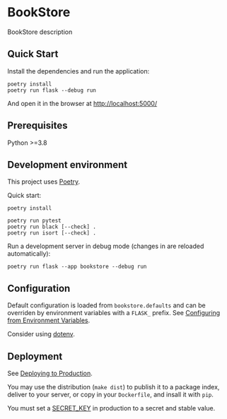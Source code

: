 # BookStore

BookStore description

## Quick Start

Install the dependencies and run the application:

    poetry install
    poetry run flask --debug run

And open it in the browser at [http://localhost:5000/](http://localhost:5000/)

## Prerequisites

Python >=3.8

## Development environment

This project uses [Poetry](https://python-poetry.org/docs/).

Quick start:

    poetry install

    poetry run pytest
    poetry run black [--check] .
    poetry run isort [--check] .

Run a development server in debug mode (changes in are reloaded automatically):

    poetry run flask --app bookstore --debug run

## Configuration

Default configuration is loaded from `bookstore.defaults` and can be
overriden by environment variables with a `FLASK_` prefix. See
[Configuring from Environment Variables](https://flask.palletsprojects.com/en/3.0.x/config/#configuring-from-environment-variables).

Consider using
[dotenv](https://flask.palletsprojects.com/en/3.0.x/cli/#environment-variables-from-dotenv).

## Deployment

See [Deploying to Production](https://flask.palletsprojects.com/en/3.0.x/deploying/).

You may use the distribution (`make dist`) to publish it to a package index,
deliver to your server, or copy in your `Dockerfile`, and insall it with `pip`.

You must set a
[SECRET_KEY](https://flask.palletsprojects.com/en/3.0.x/tutorial/deploy/#configure-the-secret-key)
in production to a secret and stable value.
